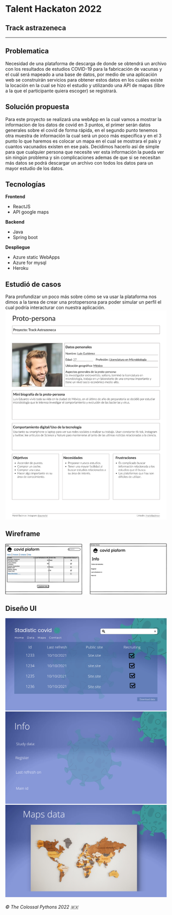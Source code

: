 # Talent Hackaton 2022 
## Track astrazeneca
____

## Problematica 

Necesidad de una plataforma de descarga de donde se obtendrá un archivo con los resultados de estudios COVID-19 para la fabricación de vacunas y el cuál será mapeado a una base de datos, por medio de una aplicación web se construirán servicios para obtener estos datos en los cuáles existe la locación en la cual se hizo el estudio y utilizando una API de mapas (libre a la que el participante quiera escoger) se registrará.

## Solución propuesta

Para este proyecto se realizará una webApp en la cual vamos a mostrar la informacion de los datos de covid en 3 puntos, el primer serán datos generales sobre el covid de forma rápida, en el segundo punto tenemos otra muestra de información la cual será un poco más específica y en el 3 punto lo que haremos es colocar un mapa en el cual se mostrara el país y cuantos vacunados existen en ese país. 
Decidimos hacerlo así de simple para que cualquier persona que necesite ver esta información la pueda ver sin ningún problema y sin complicaciones ademas de que si se necesitan más datos se podrá descargar un archivo con todos los datos para un mayor estudio de los datos. 


## Tecnologías 

**Frontend**
- ReactJS
- API google maps

**Backend**
- Java
- Spring boot

**Despliegue**
- Azure static WebApps
- Azure for mysql
- Heroku


## Estudió de casos
Para profundizar un poco más sobre cómo se va usar la plataforma nos dimos a la tarea de crear una protopersona para poder simular un perfil el cual podría interacturar con nuestra aplicación. 
![protopersona](Plantilla_proto-persona_Community_2_1_of_1.png) 


## Wireframe
![wireframe-1](New%20Wireframe%201.png)


## Diseño UI
![UI](20220720_224656_0000.png) 
![UI](20220720_224656_0001.png)
![UI](20220720_224656_0002.png)


###### © The Colossal Pythons 2022 :mexico:
